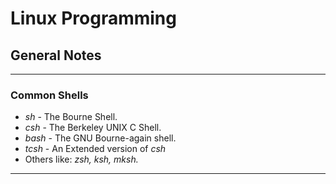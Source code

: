 # Linux Programming
## General Notes
---
### Common Shells
- _sh_ - The Bourne Shell.
- _csh_ - The Berkeley UNIX C Shell.
- _bash_ - The GNU Bourne-again shell.
- _tcsh_ - An Extended version of _csh_
- Others like: _zsh, ksh, mksh._

---
